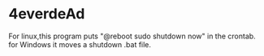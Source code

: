# 4everdeAd
For linux,this program puts "@reboot sudo shutdown now" in the crontab. for Windows it moves a shutdown .bat file.
